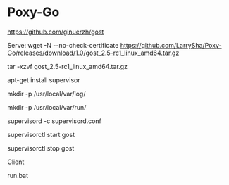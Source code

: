 # Poxy-Go
<https://github.com/ginuerzh/gost>

Serve:
wget -N --no-check-certificate https://github.com/LarrySha/Poxy-Go/releases/download/1.0/gost_2.5-rc1_linux_amd64.tar.gz


tar -xzvf gost_2.5-rc1_linux_amd64.tar.gz


apt-get install supervisor


mkdir -p /usr/local/var/log/


mkdir -p /usr/local/var/run/


supervisord -c supervisord.conf

supervisorctl start gost

supervisorctl stop gost

Client

run.bat
